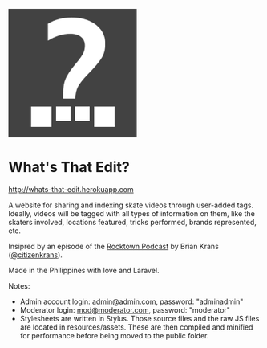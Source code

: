 ![Logo](https://raw.githubusercontent.com/salvadornico/bladeEditIndex/master/public/images/logo-grey.png)
# What's That Edit?

http://whats-that-edit.herokuapp.com

A website for sharing and indexing skate videos through user-added tags. Ideally, videos will be tagged with all types of information on them, like the skaters involved, locations featured, tricks performed, brands represented, etc.

Insipred by an episode of the [Rocktown Podcast](http://bladeordie.com/) by Brian Krans ([@citizenkrans](https://twitter.com/citizenkrans)).
 
Made in the Philippines with love and Laravel.

Notes:
- Admin account login: admin@admin.com, password: "adminadmin"
- Moderator login: mod@moderator.com, password: "moderator"
- Stylesheets are written in Stylus. Those source files and the raw JS files are located in resources/assets. These are then compiled and minified for performance before being moved to the public folder.
